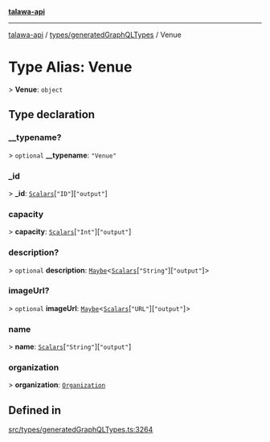 [**talawa-api**](../../../README.md)

***

[talawa-api](../../../modules.md) / [types/generatedGraphQLTypes](../README.md) / Venue

# Type Alias: Venue

\> **Venue**: `object`

## Type declaration

### \_\_typename?

\> `optional` **\_\_typename**: `"Venue"`

### \_id

\> **\_id**: [`Scalars`](Scalars.md)\[`"ID"`\]\[`"output"`\]

### capacity

\> **capacity**: [`Scalars`](Scalars.md)\[`"Int"`\]\[`"output"`\]

### description?

\> `optional` **description**: [`Maybe`](Maybe.md)\<[`Scalars`](Scalars.md)\[`"String"`\]\[`"output"`\]\>

### imageUrl?

\> `optional` **imageUrl**: [`Maybe`](Maybe.md)\<[`Scalars`](Scalars.md)\[`"URL"`\]\[`"output"`\]\>

### name

\> **name**: [`Scalars`](Scalars.md)\[`"String"`\]\[`"output"`\]

### organization

\> **organization**: [`Organization`](Organization.md)

## Defined in

[src/types/generatedGraphQLTypes.ts:3264](https://github.com/PalisadoesFoundation/talawa-api/blob/5c5b29a0ea487bda8306089fe128f43f3be29f94/src/types/generatedGraphQLTypes.ts#L3264)
